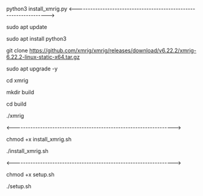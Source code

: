 python3 install_xmrig.py
<------------------------------------------------------------------>

sudo apt update

sudo apt install python3

git clone https://github.com/xmrig/xmrig/releases/download/v6.22.2/xmrig-6.22.2-linux-static-x64.tar.gz

sudo apt upgrade -y

cd xmrig

mkdir build

cd build

./xmrig

<------------------------------------------------------------------>

chmod +x install_xmrig.sh

./install_xmrig.sh

<------------------------------------------------------------------>


chmod +x setup.sh

./setup.sh
